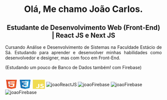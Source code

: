 ## <h1 align="center"> Olá, Me chamo João Carlos. </h1>

<h2 align="center"> Estudante de Desenvolvimento Web (Front-End) | React JS e Next JS </h2>

<p align="justify">Cursando Análise e Desenvolvimento de Sistemas na Faculdade Estácio de Sá. Estudando para aprender e desenvolver minhas habilidades como desenvolvedor e designer, mas com foco em Front-End.</p>
<p align="justify">(Estudando um pouco de Banco de Dados também! com Firebase)</p>

<div style="display: inline_block"><br>
  
  <img align="center" alt="joaoHTML" height="30" width="40" src="https://raw.githubusercontent.com/devicons/devicon/master/icons/html5/html5-original.svg">
  <img align="center" alt="joaoCSS" height="30" width="40" src="https://raw.githubusercontent.com/devicons/devicon/master/icons/css3/css3-original.svg">
  <img align="center" alt="joaoJS" height="30" width="40" src="https://raw.githubusercontent.com/devicons/devicon/master/icons/javascript/javascript-plain.svg">
  <img align="center" alt="joaoReactJS" height="30" width="40" src="https://raw.githubusercontent.com/rahulbanerjee26/githubAboutMeGenerator/main/icons/reactjs.svg"> 
  <img align="center" alt="joaoFirebase" height="30" width="40" src="https://raw.githubusercontent.com/rahulbanerjee26/githubAboutMeGenerator/main/icons/firebase.svg"> 
  <img align="center" alt="joaoFirebase" height="30" width="40" src="https://raw.githubusercontent.com/rahulbanerjee26/githubAboutMeGenerator/main/icons/photoshop.svg"> 
  <img align="center" alt="joaoFirebase" height="30" width="40" src="https://raw.githubusercontent.com/rahulbanerjee26/githubAboutMeGenerator/main/icons/illustrator.svg"> 
</div>
